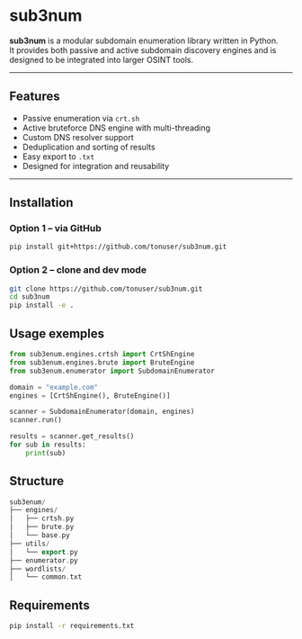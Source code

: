# sub3num

**sub3num** is a modular subdomain enumeration library written in Python.  
It provides both passive and active subdomain discovery engines and is designed to be integrated into larger OSINT tools.

---

## Features

- Passive enumeration via `crt.sh`
- Active bruteforce DNS engine with multi-threading
- Custom DNS resolver support
- Deduplication and sorting of results
- Easy export to `.txt`
- Designed for integration and reusability

---

## Installation

### Option 1 – via GitHub

```bash
pip install git+https://github.com/tonuser/sub3num.git
```

### Option 2 – clone and dev mode 

```bash
git clone https://github.com/tonuser/sub3num.git
cd sub3num
pip install -e .
```

## Usage exemples 

```python
from sub3enum.engines.crtsh import CrtShEngine
from sub3enum.engines.brute import BruteEngine
from sub3enum.enumerator import SubdomainEnumerator

domain = "example.com"
engines = [CrtShEngine(), BruteEngine()]

scanner = SubdomainEnumerator(domain, engines)
scanner.run()

results = scanner.get_results()
for sub in results:
    print(sub)
```

## Structure 
```cpp
sub3enum/
├── engines/
│   ├── crtsh.py
│   ├── brute.py
│   └── base.py
├── utils/
│   └── export.py
├── enumerator.py
├── wordlists/
│   └── common.txt
```

## Requirements 

```bash 
pip install -r requirements.txt 
```


